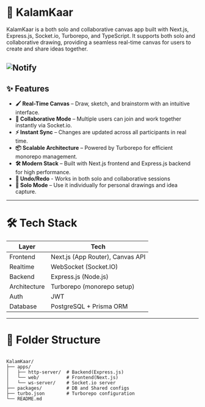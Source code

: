 # 🎨 KalamKaar

KalamKaar is a both solo and collaborative canvas app built with Next.js, Express.js, Socket.io, Turborepo, and TypeScript. It supports both solo and collaborative drawing, providing a seamless real-time canvas for users to create and share ideas together.


![Notify](https://github.com/user-attachments/assets/c4a8010b-7ac2-4f73-8cac-3fac3686c100)
---
## ✨ Features

- **🖌️ Real-Time Canvas** – Draw, sketch, and brainstorm with an intuitive interface.
- **🤝 Collaborative Mode** – Multiple users can join and work together instantly via Socket.io.
- **⚡ Instant Sync** – Changes are updated across all participants in real time.
- **📦 Scalable Architecture** – Powered by Turborepo for efficient monorepo management.
- **🛠️ Modern Stack** – Built with Next.js frontend and Express.js backend for high performance.
- **🧠 Undo/Redo** - Works in both solo and collaborative sessions
- **👤 Solo Mode** – Use it individually for personal drawings and idea capture.


---


# 🛠️ Tech Stack

| Layer         | Tech                                    |
|---------------|-----------------------------------------|
| Frontend      | Next.js (App Router), Canvas API        |
| Realtime      | WebSocket (Socket.IO)                   |
| Backend       | Express.js (Node.js)                    |
| Architecture  | Turborepo (monorepo setup)              |
| Auth          | JWT                                     |
| Database      | PostgreSQL + Prisma ORM                 |


---


# 📂 Folder Structure
```

KalamKaar/
├── apps/
│   ├── http-server/  # Backend(Express.js)
│   └── web/          # Frontend(Next.js)
│   └── ws-server/    # Socket.io server
├── packages/         # DB and Shared configs
├── turbo.json        # Turborepo configuration
└── README.md
```